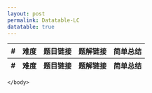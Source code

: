 ```yaml
---
layout: post
permalink: Datatable-LC
datatable: true
---
```

<html lang="zh">
    <head>
        <meta charset="utf-8" />
        <title>DataTables简单用例</title>
        <!--样式-->
        <link rel="stylesheet" type="text/css" href="/assets/css/jquery.dataTables.css">
        <!-- jQuery -->
        <script type="text/javascript" charset="utf8" src="/assets/js/jquery.min.js"></script>
        <!-- DataTables -->
        <script type="text/javascript" charset="utf8" src="/assets/js/jquery.dataTables.js"></script>
        <script type="text/javascript">
            $(document).ready(function() {
                var payload = [["1", "E", "Two Sum", "Two Sum", "HashMap"],["146", "M", "LRU Cache", "LRU Cache", "1. Hashmap + Double Linkedlist 2. LinkedHashMap"]];
                $('#lc').DataTable({
                    data: payload,
                    columnDefs: [
                        {
                            targets:[2, 3], // for links
                            render: function ( data, type, row, meta ) {
                                console.log("data: " + data);
                                console.log("type: " + type);
                                console.log("row[0]: " + row[0]);
                                if(type != null){
                                    return '<a href='+data+'>'+row[0]+'</a>';
                                } else {
                                    return "";
                                }
                            }
                        }
                    ]      
                });
                // $('#lc').DataTable();
            });
        </script>
    </head>
    <body>
        <table id="lc" class="display" cellspacing="0" width="100%">
            <thead>
                <tr>
                    <th>#</th>
                    <th>难度</th>
                    <th>题目链接</th>
                    <th>题解链接</th>
                    <th>简单总结</th>
                </tr>
            </thead>
            <tfoot>
                <tr>
                    <th>#</th>
                    <th>难度</th>
                    <th>题目链接</th>
                    <th>题解链接</th>
                    <th>简单总结</th>
                </tr>
            </tfoot>
        </table>

    </body>

</html>
